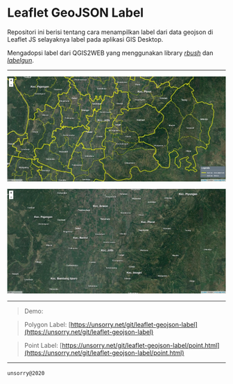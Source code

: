 # Leaflet GeoJSON Label

Repositori ini berisi tentang cara menampilkan label dari data geojson di Leaflet JS selayaknya label pada aplikasi GIS Desktop.

Mengadopsi label dari QGIS2WEB yang menggunakan library _[rbush](https://github.com/mourner/rbush)_ dan _[labelgun](https://github.com/Geovation/labelgun)_.

---

![preview polygon label](preview1.jpg)

![preview point label](preview2.jpg)

---

> Demo:

> Polygon Label: [https://unsorry.net/git/leaflet-geojson-label](https://unsorry.net/git/leaflet-geojson-label)

> Point Label: [https://unsorry.net/git/leaflet-geojson-label/point.html](https://unsorry.net/git/leaflet-geojson-label/point.html)

---

`unsorry@2020`